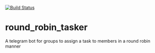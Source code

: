[![Build Status](https://7e2307af07e9.ngrok.io/buildStatus/icon?job=rrtb_tests)](https://7e2307af07e9.ngrok.io/job/rrtb_tests/)

# round_robin_tasker
A telegram bot for groups to assign a task to members in a round robin manner
